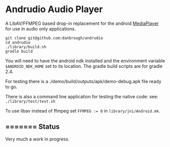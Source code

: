
Andrudio Audio Player
=================
A LibAV/FFMPEG based drop-in replacement for the android [MediaPlayer](http://developer.android.com/reference/android/media/MediaPlayer.html)
for use in audio only applications.
    
    git clone git@github.com:danbrough/andrudio
    cd andrudio
    ./library/build.sh
    gradle build

You will need to have the android ndk installed and the environment variable `$ANDROID_NDK_HOME` set to its location.
The gradle build scripts are for gradle 2.4.

For testing there is a ./demo/build/outputs/apk/demo-debug.apk file ready to go.

There is also a command line application for testing the native code:
	see:  `./library/test/test.sh`

To use libav instead of ffmpeg set `FFMPEG := 0` in `library/jni/Android.mk`.

=======
Status
------

Very much a work in progress.






    
    
